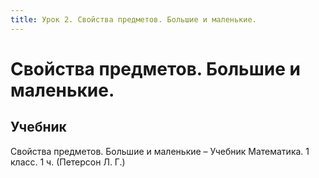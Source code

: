 ```yaml
---
title: Урок 2. Свойства предметов. Большие и маленькие. 
---
```


# Свойства предметов. Большие и маленькие. 

## Учебник

Свойства предметов. Большие и маленькие – Учебник Математика. 1 класс. 1 ч. (Петерсон Л. Г.)
